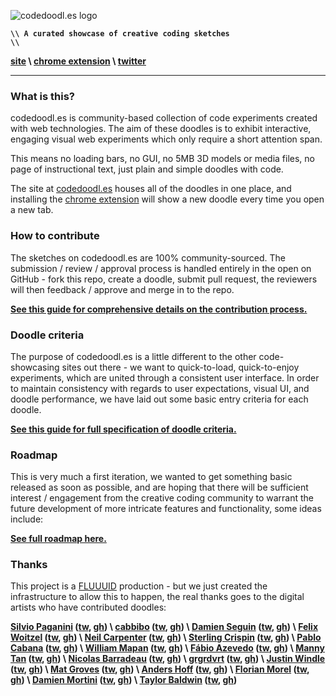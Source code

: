 ![codedoodl.es logo](http://assets.codedoodl.es/readme_logo.png?1)

<code>**\\\\ A curated showcase of creative coding sketches \\\\**</code>

**[site](http://codedoodl.es) \\ [chrome extension](https://chrome.google.com/webstore/detail/codedoodles/hhfnbfhcojlgbojpphigjibpjkccfikh) \\ [twitter](http://twitter.com/codedoodl_es)**

___

### What is this?

codedoodl.es is community-based collection of code experiments created with web technologies. The aim of these doodles is to exhibit interactive, engaging visual web experiments which only require a short attention span.

This means no loading bars, no GUI, no 5MB 3D models or media files, no page of instructional text, just plain and simple doodles with code.

The site at [codedoodl.es](http://codedoodl.es) houses all of the doodles in one place, and installing the [chrome extension](https://chrome.google.com/webstore/detail/codedoodles/hhfnbfhcojlgbojpphigjibpjkccfikh) will show a new doodle every time you open a new tab.

### How to contribute

The sketches on codedoodl.es are 100% community-sourced. The submission / review / approval process is handled entirely in the open on GitHub - fork this repo, create a doodle, submit pull request, the reviewers will then feedback / approve and merge in to the repo.

**[See this guide for comprehensive details on the contribution process.](docs/contributing.md)**

### Doodle criteria

The purpose of codedoodl.es is a little different to the other code-showcasing sites out there - we want to quick-to-load, quick-to-enjoy experiments, which are united through a consistent user interface. In order to maintain consistency with regards to user expectations, visual UI, and doodle performance, we have laid out some basic entry criteria for each doodle.

**[See this guide for full specification of doodle criteria.](docs/criteria.md)**

### Roadmap

This is very much a first iteration, we wanted to get something basic released as soon as possible, and are hoping that there will be sufficient interest / engagement from the creative coding community to warrant the future development of more intricate features and functionality, some ideas include:

**[See full roadmap here.](docs/roadmap.md)**

### Thanks

This project is a [FLUUUID](http://FLUUU.ID) production - but we just created the infrastructure to allow this to happen, the real thanks goes to the digital artists who have contributed doodles:

**[Silvio Paganini](http://s2paganini.com) ([tw](http://twitter.com/silviopaganini), [gh](http://github.com/silviopaganini)) \ [cabbibo](http://cabbi.bo) ([tw](http://twitter.com/cabbibo), [gh](http://github.com/cabbibo)) \ [Damien Seguin](http://dmnsgn.me/) ([tw](http://twitter.com/dmnsgn), [gh](http://github.com/dmnsgn)) \ [Felix Woitzel](http://www.cake23.de) ([tw](http://twitter.com/Flexi23), [gh](http://github.com/Flexi23)) \ [Neil Carpenter](http://neilcarpenter.com) ([tw](http://twitter.com/neilcarpenter), [gh](http://github.com/neilcarpenter)) \ [Sterling Crispin](http://www.sterlingcrispin.com) ([tw](http://twitter.com/sterlingcrispin), [gh](http://github.com/sterlingcrispin)) \ [Pablo Cabana](http://caostar.com/thoughts/) ([tw](http://twitter.com/pablocabana), [gh](http://github.com/caostar)) \ [William Mapan](http://wllmpn.com/) ([tw](http://twitter.com/williamapan), [gh](http://github.com/williamapan)) \ [Fábio Azevedo](http://icantcontrolmyego.net) ([tw](http://twitter.com/naso), [gh](http://github.com/naso)) \ [Manny Tan](http://uncontrol.com) ([tw](http://twitter.com/mannytan), [gh](http://github.com/mannytan)) \ [Nicolas Barradeau](http://www.barradeau.com) ([tw](http://twitter.com/nicoptere), [gh](http://github.com/nicoptere)) \ [grgrdvrt](http://www.grgrdvrt.com) ([tw](http://twitter.com/grgrdvrt), [gh](http://github.com/grgrdvrt)) \ [Justin Windle](http://soulwire.co.uk) ([tw](http://twitter.com/soulwire), [gh](http://github.com/soulwire)) \ [Mat Groves](http://www.goodboydigital.com/) ([tw](http://twitter.com/doormat23), [gh](http://github.com/GoodBoyDigital)) \ [Anders Hoff](http://inconvergent.net) ([tw](http://twitter.com/inconvergent), [gh](http://github.com/inconvergent)) \ [Florian Morel](http://ayamflow.fr) ([tw](http://twitter.com/ayamflow), [gh](http://github.com/ayamflow)) \ [Damien Mortini](http://damienmortini.me.uk) ([tw](http://twitter.com/d_m_m_n_), [gh](http://github.com/dmmn)) \ [Taylor Baldwin](https://tbaldw.in) ([tw](http://twitter.com/taylorbaldwin), [gh](http://github.com/rolyatmax))**